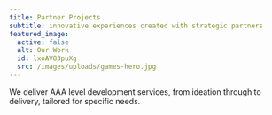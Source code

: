 ```yaml
---
title: Partner Projects
subtitle: innovative experiences created with strategic partners
featured_image:
  active: false
  alt: Our Work
  id: lxoAV83puXg
  src: /images/uploads/games-hero.jpg
---
```

We deliver AAA level development services, from ideation through to delivery, tailored for specific needs.
